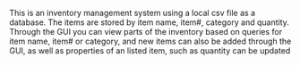This is an inventory management system using a local csv file as a database. The items are stored by item name, item#, category and quantity.
Through the GUI you can view parts of the inventory based on queries for item name, item# or category, and new items can also be added
through the GUI, as well as properties of an listed item, such as quantity can be updated